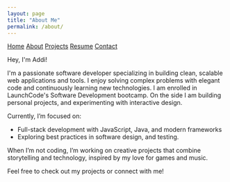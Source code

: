 ```yaml
---
layout: page
title: "About Me"
permalink: /about/
---
```

<link rel="stylesheet" href="/style.css">

<nav>
  <a href="/">Home</a>
  <a href="/about/">About</a>
  <a href="/projects/">Projects</a>
  <a href="/resume.pdf">Resume</a>
  <a href="/contact/">Contact</a>
</nav>

Hey, I'm Addi!

I'm a passionate software developer specializing in building clean, scalable web applications and tools. I enjoy solving complex problems with elegant code and continuously learning new technologies.
I am enrolled in LaunchCode's Software Development bootcamp. On the side I am building personal projects, and experimenting with interactive design.

Currently, I’m focused on:

- Full-stack development with JavaScript, Java, and modern frameworks  
- Exploring best practices in software design, and testing.  

When I’m not coding, I’m working on creative projects that combine storytelling and technology, inspired by my love for games and music.

Feel free to check out my projects or connect with me!


